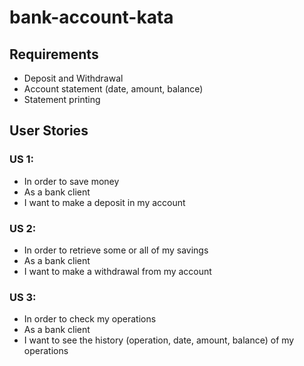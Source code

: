 # bank-account-kata

## Requirements
 
* Deposit and Withdrawal
* Account statement (date, amount, balance)
* Statement printing
  
## User Stories
 
### US 1:
* In order to save money
* As a bank client
* I want to make a deposit in my account
 
### US 2:
* In order to retrieve some or all of my savings
* As a bank client
* I want to make a withdrawal from my account
 
### US 3:
* In order to check my operations
* As a bank client
* I want to see the history (operation, date, amount, balance)  of my operations
